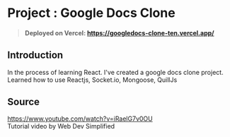 # Project : Google Docs Clone

> #### Deployed on Vercel: https://googledocs-clone-ten.vercel.app/

## Introduction  
In the process of learning React. I've created a google docs clone project.  
Learned how to use Reactjs, Socket.io, Mongoose, QuillJs  
  
## Source  
https://www.youtube.com/watch?v=iRaelG7v0OU  
Tutorial video by  Web Dev Simplified 

